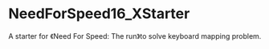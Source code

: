 # NeedForSpeed16_XStarter
A starter for 《Need For Speed: The run》to solve keyboard mapping problem.
